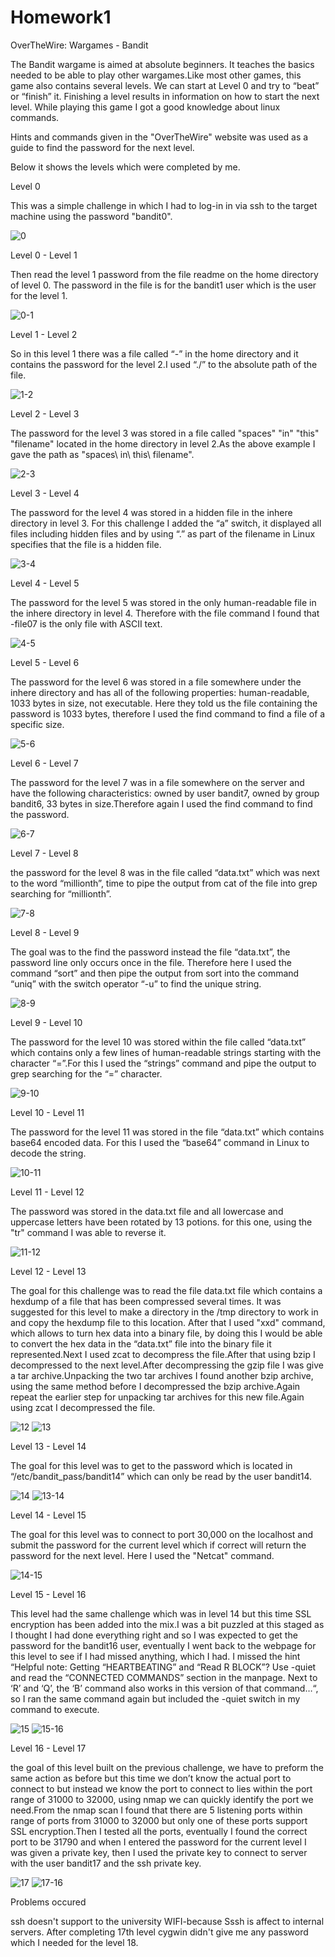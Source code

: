 # Homework1
OverTheWire: Wargames - Bandit

The Bandit wargame is aimed at absolute beginners. It teaches the basics needed to be able to play other wargames.Like most other games, this game also contains several levels. We can start at Level 0 and try to “beat” or “finish” it. Finishing a level results in information on how to start the next level. While playing this game I got a good knowledge about linux commands.

Hints and commands given in the "OverTheWire" website was used as a guide to find the password for the next level.

Below it shows the levels which were completed by me.

Level 0

This was a simple challenge in which I had to log-in in via ssh to the target machine using the password "bandit0".

![0](https://cloud.githubusercontent.com/assets/18299123/14381501/83c118f0-fda4-11e5-8056-bc4466cc2672.PNG)

Level 0 - Level 1

Then read the level 1 password from the file readme on the home directory of level 0. The password in the file is for the bandit1 user which is the user for the level 1.

![0-1](https://cloud.githubusercontent.com/assets/18299123/14381502/83c13cae-fda4-11e5-9816-623c5dff325f.PNG)

Level 1 - Level 2

So in this level 1 there was a file called “-” in the home directory and it contains the password for the level 2.I used “./” to the absolute path of the file.

![1-2](https://cloud.githubusercontent.com/assets/18299123/14381503/83c13c68-fda4-11e5-8a57-79050c95a357.PNG)

Level 2 - Level 3

The password for the level 3 was stored in a file called "spaces" "in" "this" "filename" located in the home directory in level 2.As the above example I gave the path as "spaces\ in\ this\ filename".

![2-3](https://cloud.githubusercontent.com/assets/18299123/14381504/83c4a5b0-fda4-11e5-835b-f64556ab96a6.PNG)

Level 3 - Level 4

The password for the level 4 was stored in a hidden file in the inhere directory in level 3. For this challenge I added the “a” switch, it displayed all files including hidden files and by using “.” as part of the filename in Linux specifies that the file is a hidden file.

![3-4](https://cloud.githubusercontent.com/assets/18299123/14381500/83c070c6-fda4-11e5-9cb4-0f7f501a59f5.PNG)

Level 4 - Level 5

The password for the level 5 was stored in the only human-readable file in the inhere directory in level 4. Therefore with the file command I found that -file07 is the only file with ASCII text.

![4-5](https://cloud.githubusercontent.com/assets/18299123/14381505/83ccb5e8-fda4-11e5-8c3b-5fec4706ab49.PNG)

Level 5 - Level 6

The password for the level 6 was stored in a file somewhere under the inhere directory and has all of the following properties: human-readable, 1033 bytes in size, not executable. Here they told us the file containing the password is 1033 bytes, therefore I used the find command to find a file of a specific size.

![5-6](https://cloud.githubusercontent.com/assets/18299123/14381509/83e9b67a-fda4-11e5-84bb-f80647d0c123.PNG)

Level 6 - Level 7

The password for the level 7 was in a file somewhere on the server and have the following characteristics: owned by user bandit7, owned by group bandit6, 33 bytes in size.Therefore again I used the find command to find the password.

![6-7](https://cloud.githubusercontent.com/assets/18299123/14381508/83e938c6-fda4-11e5-99aa-186bcf5462b9.PNG)

Level 7 - Level 8

the password for the level 8 was in the file called “data.txt” which was next to the word “millionth”, time to pipe the output from cat of the file into grep searching for “millionth”.

![7-8](https://cloud.githubusercontent.com/assets/18299123/14381506/83e800f0-fda4-11e5-96b2-63def317e331.PNG)

Level 8 - Level 9

The goal was to the find the password instead the file “data.txt”, the password line only occurs once in the file. Therefore here I used the command “sort” and then pipe the output from sort into the command “uniq” with the switch operator “-u” to find the unique string.

![8-9](https://cloud.githubusercontent.com/assets/18299123/14381507/83e93286-fda4-11e5-9f31-a6f92376a7e2.PNG)

Level 9 - Level 10

The password for the level 10 was stored within the file called “data.txt” which contains only a few lines of human-readable strings starting with the character “=”.For this I used the “strings” command and pipe the output to grep searching for the “=” character.

![9-10](https://cloud.githubusercontent.com/assets/18299123/14381510/83ece8a4-fda4-11e5-87a0-d104e76d09a1.PNG)

Level 10 - Level 11

The password for the level 11 was stored in the file “data.txt” which contains base64 encoded data. For this I used the “base64” command in Linux to decode the string.

![10-11](https://cloud.githubusercontent.com/assets/18299123/14381514/841a5fbe-fda4-11e5-92f7-90e0c4370a61.PNG)

Level 11 - Level 12

The password was stored in the data.txt file and all lowercase and uppercase letters have been rotated by 13 potions. for this one, using the "tr" command I was able to reverse it.

![11-12](https://cloud.githubusercontent.com/assets/18299123/14381516/841c2a1a-fda4-11e5-983e-a53ae2c23ce5.PNG)

Level 12 - Level 13

The goal for this challenge was to read the file data.txt file which contains a hexdump of a file that has been compressed several times. It was suggested for this level to make a directory in the /tmp directory to work in and copy the hexdump file to this location. After that I used "xxd" command, which allows to turn hex data into a binary file, by doing this I would be able to convert the hex data in the “data.txt” file into the binary file it represented.Next I used zcat to decompress the file.After that using bzip I decompressed to the next level.After decompressing the gzip file I was give a tar archive.Unpacking the two tar archives I found another bzip archive, using the same method before I decompressed the bzip archive.Again repeat the earlier step for unpacking tar archives for this new file.Again using zcat I decompressed the file.

![12](https://cloud.githubusercontent.com/assets/18299123/14381512/8419e99e-fda4-11e5-9cb8-ae192d7ed1e6.PNG)
![13](https://cloud.githubusercontent.com/assets/18299123/14381515/841a9092-fda4-11e5-9cdc-4a80bbe68c80.PNG)

Level 13 - Level 14

The goal for this level was to get to the password which is located in “/etc/bandit_pass/bandit14” which can only be read by the user bandit14. 

![14](https://cloud.githubusercontent.com/assets/18299123/14381517/842d8562-fda4-11e5-98a2-955a5c27614d.PNG)
![13-14](https://cloud.githubusercontent.com/assets/18299123/14381513/8419c554-fda4-11e5-849e-32ff7beb5c9c.PNG)

Level 14 - Level 15

The goal for this level was to connect to port 30,000 on the localhost and submit the password for the current level which if correct will return the password for the next level. Here I used the "Netcat" command.

![14-15](https://cloud.githubusercontent.com/assets/18299123/14381521/84421cca-fda4-11e5-9c28-883ca42a7f0a.PNG)

Level 15 - Level 16

This level had the same challenge which was in level 14 but this time SSL encryption has been added into the mix.I was a bit puzzled at this staged as I thought I had done everything right and so I was expected to get the password for the bandit16 user, eventually I went back to the webpage for this level to see if I had missed anything, which I had. I missed the hint “Helpful note: Getting “HEARTBEATING” and “Read R BLOCK”? Use -quiet and read the “CONNECTED COMMANDS” section in the manpage. Next to ‘R’ and ‘Q’, the ‘B’ command also works in this version of that command…“, so I ran the same command again but included the -quiet switch in my command to execute.

![15](https://cloud.githubusercontent.com/assets/18299123/14381520/84421982-fda4-11e5-8f3a-cf3f16070828.PNG)
![15-16](https://cloud.githubusercontent.com/assets/18299123/14381518/84408ab8-fda4-11e5-8c5f-8ac6d8f25591.PNG)

Level 16 - Level 17

the goal of this level built on the previous challenge, we have to preform the same action as before but this time we don’t know the actual port to connect to but instead we know the port to connect to lies within the port range of 31000 to 32000, using nmap we can quickly identify the port we need.From the nmap scan I found that there are 5 listening ports within range of ports from 31000 to 32000 but only one of these ports support SSL encryption.Then I tested all the ports, eventually I found the correct port to be 31790 and when I entered the password for the current level I was given a private key, then I used the private key to connect to server with the user bandit17 and the ssh private key.

![17](https://cloud.githubusercontent.com/assets/18299123/14381522/8444df8c-fda4-11e5-8938-90d18d047528.PNG)
![17-16](https://cloud.githubusercontent.com/assets/18299123/14381523/845f79c8-fda4-11e5-96be-1a7dfd154ecc.PNG)

Problems occured

ssh doesn't support to the university WIFI-because Sssh is affect to internal servers.
After completing 17th level cygwin didn't give me any password which I needed for the level 18.
